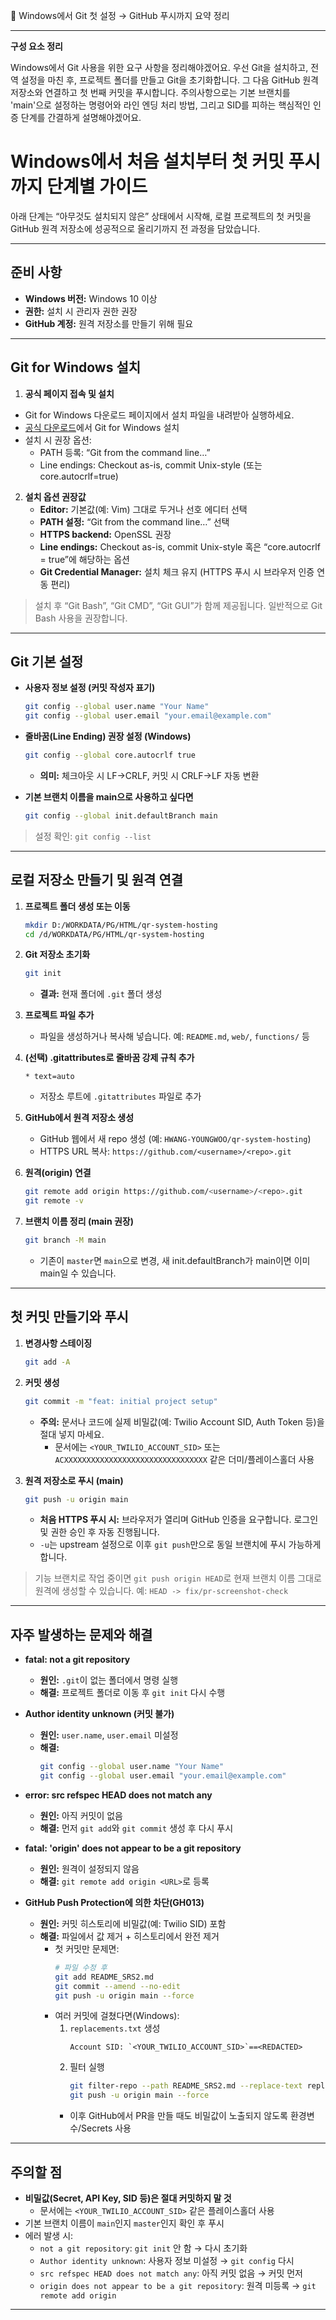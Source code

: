 🚀 Windows에서 Git 첫 설정 → GitHub 푸시까지 요약 정리

---

**구성 요소 정리**

Windows에서 Git 사용을 위한 요구 사항을 정리해야겠어요. 우선 Git을 설치하고, 전역 설정을 마친 후, 프로젝트 폴더를 만들고 Git을 초기화합니다. 그 다음 GitHub 원격 저장소와 연결하고 첫 번째 커밋을 푸시합니다. 주의사항으로는 기본 브랜치를 'main'으로 설정하는 명령어와 라인 엔딩 처리 방법, 그리고 SID를 피하는 핵심적인 인증 단계를 간결하게 설명해야겠어요.

# Windows에서 처음 설치부터 첫 커밋 푸시까지 단계별 가이드

아래 단계는 “아무것도 설치되지 않은” 상태에서 시작해, 로컬 프로젝트의 첫 커밋을 GitHub 원격 저장소에 성공적으로 올리기까지 전 과정을 담았습니다.

---

## 준비 사항

- **Windows 버전:** Windows 10 이상
- **권한:** 설치 시 관리자 권한 권장
- **GitHub 계정:** 원격 저장소를 만들기 위해 필요

---

## Git for Windows 설치

1. **공식 페이지 접속 및 설치**
- Git for Windows 다운로드 페이지에서 설치 파일을 내려받아 실행하세요.
- [공식 다운로드](https://git-scm.com/downloads/win)에서 Git for Windows 설치
- 설치 시 권장 옵션:
  - PATH 등록: “Git from the command line…”
  - Line endings: Checkout as-is, commit Unix-style (또는 core.autocrlf=true)



2. **설치 옵션 권장값**
   - **Editor:** 기본값(예: Vim) 그대로 두거나 선호 에디터 선택
   - **PATH 설정:** “Git from the command line…” 선택
   - **HTTPS backend:** OpenSSL 권장
   - **Line endings:** Checkout as-is, commit Unix-style 혹은 “core.autocrlf = true”에 해당하는 옵션
   - **Git Credential Manager:** 설치 체크 유지 (HTTPS 푸시 시 브라우저 인증 연동 편리)

> 설치 후 “Git Bash”, “Git CMD”, “Git GUI”가 함께 제공됩니다. 일반적으로 Git Bash 사용을 권장합니다.

---

## Git 기본 설정

- **사용자 정보 설정 (커밋 작성자 표기)**
  ```bash
  git config --global user.name "Your Name"
  git config --global user.email "your.email@example.com"
  ```

- **줄바꿈(Line Ending) 권장 설정 (Windows)**
  ```bash
  git config --global core.autocrlf true
  ```
  - **의미:** 체크아웃 시 LF→CRLF, 커밋 시 CRLF→LF 자동 변환

- **기본 브랜치 이름을 main으로 사용하고 싶다면**
  ```bash
  git config --global init.defaultBranch main
  ```

> 설정 확인: `git config --list`

---

## 로컬 저장소 만들기 및 원격 연결

1. **프로젝트 폴더 생성 또는 이동**
   ```bash
   mkdir D:/WORKDATA/PG/HTML/qr-system-hosting
   cd /d/WORKDATA/PG/HTML/qr-system-hosting
   ```

2. **Git 저장소 초기화**
   ```bash
   git init
   ```
   - **결과:** 현재 폴더에 `.git` 폴더 생성

3. **프로젝트 파일 추가**
   - 파일을 생성하거나 복사해 넣습니다. 예: `README.md`, `web/`, `functions/` 등

4. **(선택) .gitattributes로 줄바꿈 강제 규칙 추가**
   ```gitattributes
   * text=auto
   ```
   - 저장소 루트에 `.gitattributes` 파일로 추가

5. **GitHub에서 원격 저장소 생성**
   - GitHub 웹에서 새 repo 생성 (예: `HWANG-YOUNGWOO/qr-system-hosting`)
   - HTTPS URL 복사: `https://github.com/<username>/<repo>.git`

6. **원격(origin) 연결**
   ```bash
   git remote add origin https://github.com/<username>/<repo>.git
   git remote -v
   ```

7. **브랜치 이름 정리 (main 권장)**
   ```bash
   git branch -M main
   ```
   - 기존이 `master`면 `main`으로 변경, 새 init.defaultBranch가 main이면 이미 main일 수 있습니다.

---

## 첫 커밋 만들기와 푸시

1. **변경사항 스테이징**
   ```bash
   git add -A
   ```

2. **커밋 생성**
   ```bash
   git commit -m "feat: initial project setup"
   ```
   - **주의:** 문서나 코드에 실제 비밀값(예: Twilio Account SID, Auth Token 등)을 절대 넣지 마세요.
     - 문서에는 `<YOUR_TWILIO_ACCOUNT_SID>` 또는 `ACXXXXXXXXXXXXXXXXXXXXXXXXXXXXXXXX` 같은 더미/플레이스홀더 사용

3. **원격 저장소로 푸시 (main)**
   ```bash
   git push -u origin main
   ```
   - **처음 HTTPS 푸시 시:** 브라우저가 열리며 GitHub 인증을 요구합니다. 로그인 및 권한 승인 후 자동 진행됩니다.
   - `-u`는 upstream 설정으로 이후 `git push`만으로 동일 브랜치에 푸시 가능하게 합니다.

> 기능 브랜치로 작업 중이면 `git push origin HEAD`로 현재 브랜치 이름 그대로 원격에 생성할 수 있습니다. 예: `HEAD -> fix/pr-screenshot-check`

---

## 자주 발생하는 문제와 해결

- **fatal: not a git repository**
  - **원인:** `.git`이 없는 폴더에서 명령 실행
  - **해결:** 프로젝트 폴더로 이동 후 `git init` 다시 수행

- **Author identity unknown (커밋 불가)**
  - **원인:** `user.name`, `user.email` 미설정
  - **해결:**
    ```bash
    git config --global user.name "Your Name"
    git config --global user.email "your.email@example.com"
    ```

- **error: src refspec HEAD does not match any**
  - **원인:** 아직 커밋이 없음
  - **해결:** 먼저 `git add`와 `git commit` 생성 후 다시 푸시

- **fatal: 'origin' does not appear to be a git repository**
  - **원인:** 원격이 설정되지 않음
  - **해결:** `git remote add origin <URL>`로 등록

- **GitHub Push Protection에 의한 차단(GH013)**
  - **원인:** 커밋 히스토리에 비밀값(예: Twilio SID) 포함
  - **해결:** 파일에서 값 제거 + 히스토리에서 완전 제거
    - 첫 커밋만 문제면:
      ```bash
      # 파일 수정 후
      git add README_SRS2.md
      git commit --amend --no-edit
      git push -u origin main --force
      ```
    - 여러 커밋에 걸쳤다면(Windows):
      1) `replacements.txt` 생성
         ```
         Account SID: `<YOUR_TWILIO_ACCOUNT_SID>`==<REDACTED>
         ```
      2) 필터 실행
         ```bash
         git filter-repo --path README_SRS2.md --replace-text replacements.txt
         git push -u origin main --force
         ```
      - 이후 GitHub에서 PR을 만들 때도 비밀값이 노출되지 않도록 환경변수/Secrets 사용

---

## 주의할 점
- **비밀값(Secret, API Key, SID 등)은 절대 커밋하지 말 것**
  - 문서에는 `<YOUR_TWILIO_ACCOUNT_SID>` 같은 플레이스홀더 사용
- 기본 브랜치 이름이 `main`인지 `master`인지 확인 후 푸시
- 에러 발생 시:
  - `not a git repository`: `git init` 안 함 → 다시 초기화
  - `Author identity unknown`: 사용자 정보 미설정 → `git config` 다시
  - `src refspec HEAD does not match any`: 아직 커밋 없음 → 커밋 먼저
  - `origin does not appear to be a git repository`: 원격 미등록 → `git remote add origin`

---